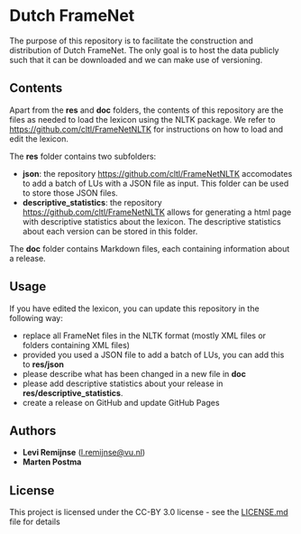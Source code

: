 # Dutch FrameNet

The purpose of this repository is to facilitate the construction and distribution of Dutch FrameNet.
The only goal is to host the data publicly such that it
can be downloaded and we can make use of versioning.

## Contents
Apart from the **res** and **doc** folders, the contents of this repository are the files as needed
to load the lexicon using the NLTK package.
We refer to https://github.com/cltl/FrameNetNLTK
for instructions on how to load and edit the lexicon.

The **res** folder contains two subfolders:
* **json**: the repository https://github.com/cltl/FrameNetNLTK accomodates to add a batch of LUs with a JSON file as input. This folder can be used to store those JSON files.
* **descriptive_statistics**: the repository https://github.com/cltl/FrameNetNLTK allows for generating a html page with descriptive statistics about the lexicon. The descriptive statistics about each version can be stored in this folder.

The **doc** folder contains Markdown files, each containing information about a release.

## Usage
If you have edited the lexicon, you can update this repository in the following way:
* replace all FrameNet files in the NLTK format (mostly XML files or folders containing XML files)
* provided you used a JSON file to add a batch of LUs, you can add this to **res/json**
* please describe what has been changed in a new file in **doc**
* please add descriptive statistics about your release in **res/descriptive_statistics**.
* create a release on GitHub and update GitHub Pages

## Authors
* **Levi Remijnse** (l.remijnse@vu.nl)
* **Marten Postma** 

## License
This project is licensed under the CC-BY 3.0 license - see the [LICENSE.md](LICENSE.md) file for details
